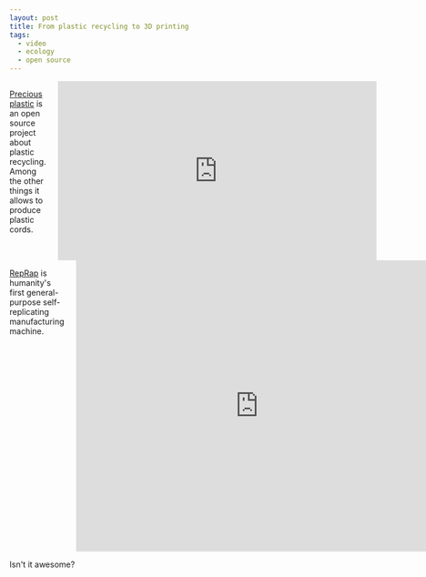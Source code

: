 ```yaml
---
layout: post
title: From plastic recycling to 3D printing
tags:
  - video
  - ecology
  - open source
---
```


<div class="row">
  <div class="columns medium-6 large-6">
    <p><a href="http://preciousplastic.com/">Precious plastic</a> is an open source project about plastic recycling. Among the other things it allows to produce plastic cords.
    </p>
    <div class=flex-video>
      <iframe width="560" height="315" src="https://www.youtube.com/embed/VdUkOjIP0Ok?start=253" frameborder="0" allowfullscreen></iframe>
    </div>
  </div>
  <div class="columns medium-6 large-6">
    <p><a href="http://reprap.org/">RepRap</a> is humanity's first general-purpose self-replicating manufacturing machine.</p>
    <div class=flex-video>
      <iframe src="https://player.vimeo.com/video/5202148?title=0&byline=0&portrait=0" width="640" height="512" frameborder="0" webkitallowfullscreen mozallowfullscreen allowfullscreen></iframe>
    </div>
  </div>
</div>

Isn't it awesome?
